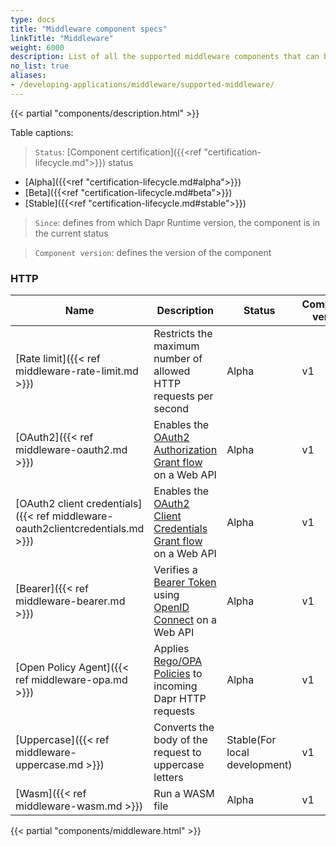 ```yaml
---
type: docs
title: "Middleware component specs"
linkTitle: "Middleware"
weight: 6000
description: List of all the supported middleware components that can be injected in Dapr's processing pipeline.
no_list: true
aliases:
- /developing-applications/middleware/supported-middleware/
---
```

{{< partial "components/description.html" >}}

Table captions:

> `Status`: [Component certification]({{<ref "certification-lifecycle.md">}}) status
  - [Alpha]({{<ref "certification-lifecycle.md#alpha">}})
  - [Beta]({{<ref "certification-lifecycle.md#beta">}})
  - [Stable]({{<ref "certification-lifecycle.md#stable">}})
> `Since`: defines from which Dapr Runtime version, the component is in the current status

> `Component version`: defines the version of the component

### HTTP

| Name       | Description    | Status    |  Component version |
|------------|----------------|-----------|--------------------|
| [Rate limit]({{< ref middleware-rate-limit.md >}})                             | Restricts the maximum number of allowed HTTP requests per second                                                                | Alpha                      | v1|
| [OAuth2]({{< ref middleware-oauth2.md >}})                                     | Enables the [OAuth2 Authorization Grant flow](https://tools.ietf.org/html/rfc6749#section-4.1) on a Web API                     | Alpha                      | v1|
| [OAuth2 client credentials]({{< ref middleware-oauth2clientcredentials.md >}}) | Enables the [OAuth2 Client Credentials Grant flow](https://tools.ietf.org/html/rfc6749#section-4.4) on a Web API                | Alpha                      | v1|
| [Bearer]({{< ref middleware-bearer.md >}})                                     | Verifies a [Bearer Token](https://tools.ietf.org/html/rfc6750) using [OpenID Connect](https://openid.net/connect/) on a Web API | Alpha                      | v1|
| [Open Policy Agent]({{< ref middleware-opa.md >}})                             | Applies [Rego/OPA Policies](https://www.openpolicyagent.org/) to incoming Dapr HTTP requests                                    | Alpha                      | v1|
| [Uppercase]({{< ref middleware-uppercase.md >}})                               | Converts the body of the request to uppercase letters                                                                           | Stable(For local development) | v1|
| [Wasm]({{< ref middleware-wasm.md >}})                                     | Run a WASM file | Alpha                      | v1|

{{< partial "components/middleware.html" >}}

